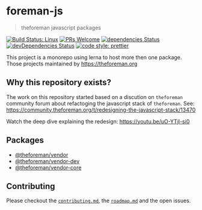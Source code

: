 # foreman-js

> theforeman javascript packages

[![Build Status: Linux](https://img.shields.io/travis/theforeman/foreman-js/master.svg?style=flat-square)](https://travis-ci.org/theforeman/foreman-js)
[![PRs Welcome](https://img.shields.io/badge/PRs-welcome-brightgreen.svg?style=flat-square)](http://makeapullrequest.com)
[![dependencies Status](https://david-dm.org/theforeman/foreman-js/status.svg)](https://david-dm.org/theforeman/foreman-js)
[![devDependencies Status](https://david-dm.org/theforeman/foreman-js/dev-status.svg)](https://david-dm.org/theforeman/foreman-js?type=dev)
[![code style: prettier](https://img.shields.io/badge/code_style-prettier-ff69b4.svg?style=flat-square)](https://github.com/prettier/prettier)

This project is a monorepo using lerna to host more then one package.
Those projects maintained by https://theforeman.org

## Why this repository exists?

The work on this repository started based on a discution on `theforeman` community forum about refactoging the javascript stack of `theforeman`.
See: https://community.theforeman.org/t/redesigning-the-javascript-stack/13470

Watch the deep dive explaining the redesign:
https://youtu.be/uO-YTjl-si0

## Packages

- [@theforeman/vendor](packages/vendor)
- [@theforeman/vendor-dev](packages/vendor-dev)
- [@theforeman/vendor-core](packages/vendor-core)

## Contributing

Please checkout the [`contributing.md`](./contributing.md), the [`roadmap.md`](./roadmap.md) and the open issues.
